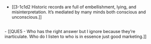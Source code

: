 - [[3-1c1d2 Historic records are full of embellishment, lying, and misinterpretation. It’s mediated by many minds both conscious and unconscious.]]
<br>
- [[QUE5 - Who has the right answer but I ignore because they’re inarticulate. Who do I listen to who is in essence just good marketing.]]
<br>
